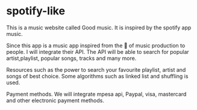 # spotify-like
This is a music website called Good music.
It is inspired by the spotify app music.

Since this app is a music app inspired from the 🐐 of music production to people. I will integrate their API.
The API will be able to search for popular artist,playlist, popular songs, tracks and many more.

Resources such as the power to search your favourite playlist, artist and songs of best choice.
Some algorithms such as linked list and shuffling is used.


Payment methods.
We will integrate mpesa api, Paypal, visa, mastercard and other electronic payment methods.
